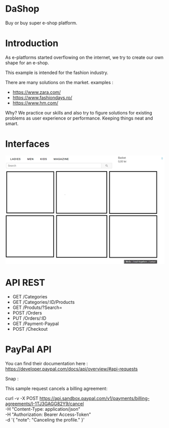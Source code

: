 # DaShop

Buy or buy super e-shop platform.

# Introduction

As e-platforms started overflowing on the internet, we try to create our own shape for an e-shop.

This example is intended for the fashion industry.

There are many solutions on the market.
examples :
-  https://www.zara.com/
-  https://www.fashiondays.ro/
-  https://www.hm.com/

Why? We practice our skills and also try to figure solutions for existing problems as user experience or performance.
Keeping things neat and smart.

# Interfaces

![alt text](https://github.com/iorege/webtech-project/blob/master/docu.png?raw=true)

# API REST

- GET /Categories
- GET /Categories/:ID/Products
- GET /Produts/?Search=
- POST /Orders
- PUT /Orders/:ID
- GET /Payment-Paypal
- POST /Checkout

# PayPal API 

You can find their documentation here : https://developer.paypal.com/docs/api/overview/#api-requests

Snap :

This sample request cancels a billing agreement:

curl -v -X POST https://api.sandbox.paypal.com/v1/payments/billing-agreements/I-1TJ3GAGG82Y9/cancel \
  -H "Content-Type: application/json" \
  -H "Authorization: Bearer Access-Token" \
  -d '{
  "note": "Canceling the profile."
}'
